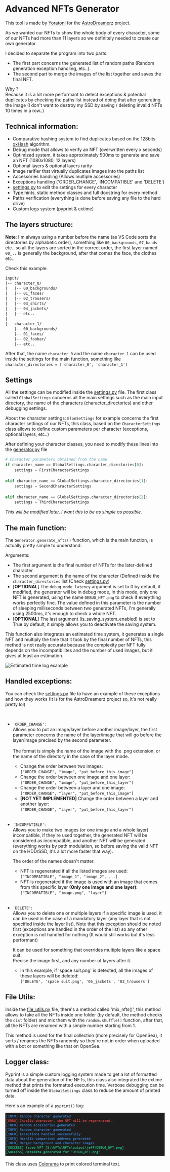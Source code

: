 # Advanced NFTs Generator

This tool is made by [Yoratoni](https://github.com/yoratoni) for the [AstroDreamerz](https://astrodreamerz.io/) project.

As we wanted our NFTs to show the whole body of every character, some of our NFTs had more than 11 layers so we definitely needed to create our own generator.

I decided to separate the program into two parts:
- The first part concerns the generated list of random paths (Random generation exception handling, etc..).
- The second part to merge the images of the list together and saves the final NFT.

Why ? <br />
Because it is a lot more performant to detect exceptions & potential duplicates by checking the paths list
instead of doing that after generating the image (I don't want to destroy my SSD by saving / deleting invalid NFTs 10 times in a row..)


## Technical information:
  - Comparative hashing system to find duplicates based on the 128bits [xxHash](https://github.com/Cyan4973/xxHash) algorithm.
  - Debug mode that allows to verify an NFT (overwritten every x seconds)
  - Optimized system, it takes approximately 500ms to generate and save an NFT (1080x1080, 12 layers)
  - Optional layers & optional layers rarity
  - Image rarifier that virtually duplicates images into the paths list
  - Accessories handling (Allows multiple accessories)
  - Exceptions handling ('ORDER_CHANGE', 'INCOMPATIBLE' and 'DELETE')
  - [settings.py](settings/settings.py) to edit the settings for every character
  - Type hints, static method classes and full docstring for every method
  - Paths verification (everything is done before saving any file to the hard drive)
  - Custom logs system (pyprint & extime)



## The layers structure:
**Note**: I'm always using a number before the name (as VS Code sorts the directories by alphabetic order),
something like `00_backgrounds`, `07_hands` etc.. so all the layers are sorted in the correct order,
the first layer named `00_..` is generally the background, after that comes the face, the clothes etc..  <br />

Check this example:
```
input/
|-- character_0/
|   |-- 00_backgrounds/
|   |-- 01_faces/
|   |-- 02_trousers/
|   |-- 03_shirts/
|   |-- 04_jackets/
|   |-- etc..
|
|-- character_1/
    |-- 00_backgrounds/
    |-- 01_faces/
    |-- 02_foobar/
    |-- etc..
```

After that, the name `character_0` and the name `character_1` can be used inside the settings for the main function,
something like `character_directories = ['character_0', 'character_1']`



## Settings
All the settings can be modified inside the [settings.py](settings/settings.py) file. The first class called `GlobalSettings` concerns all the main settings such as the main input directory, the name of the characters (character_directories) and other debugging settings.

About the character settings: `ElonSettings` for example concerns the first character settings of our NFTs, this class, based on the `CharacterSettings` class allows to define custom parameters per character (exceptions, optional layers, etc..)

After defining your character classes, you need to modify these lines into the [generator.py](https://github.com/ostra-project/Advanced-NFTs-Generator/blob/main/libs/generator.py#L187) file

```py
# Character parameters obtained from the name
if character_name == GlobalSettings.character_directories[0]:
    settings = FirstCharacterSettings
    
elif character_name == GlobalSettings.character_directories[1]:
    settings = SecondCharacterSettings
    
elif character_name == GlobalSettings.character_directories[2]:
    settings = ThirdCharacterSettings
```

_This will be modified later, I want this to be as simple as possible._



## The main function:
The `Generator.generate_nfts()` function, which is the main function, is actually pretty simple to understand.

Arguments:
  - The first argument is the final number of NFTs for the later-defined character.
  - The second argument is the name of the character (Defined inside the `character_directories` list (Check [settings.py](settings/settings.py))
  - [**OPTIONAL**] The `debug_mode_latency` argument is set to 0 by default, if modified, the generator will be in debug mode,
    in this mode, only one NFT is generated, using the name `DEBUG_NFT.png` to check if everything works perfectly fine.
    The value defined in this parameter is the number of sleeping milliseconds between two generated NFTs,
    I'm generally using 2500ms, it's enough to check a whole NFT.
  - [**OPTIONAL**] The last argument (is_saving_system_enabled) is set to True by default, it simply allows you to deactivate the saving system.

This function also integrates an estimated time system, it generates a single NFT and multiply the time that it took by the final number of NFTs, this method is not really accurate because the complexity per NFT fully depends on the incompatibilites and the number of used images, but it gives at least an estimation.

![](docs/estimated_time.png "Estimated time log example")



## Handled exceptions:
You can check the [settings.py](settings/settings.py) file to have an example of these exceptions and how they works (It is for the AstroDreamerz project so, it's not really pretty lol)

  <br />

  - `'ORDER_CHANGE'`: <br />
    Allows you to put an image/layer before another image/layer, the first parameter concerns the name of the layer/image that will go before the layer/image precised by the         second parameter. <br />
      <br />
      The format is simply the name of the image with the .png extension, or the name of the directory in the case of the layer mode.
      - Change the order between two images: <br />
        `["ORDER_CHANGE", "image", "put_before_this_image"]`
      - Change the order between one image and one layer: <br />
        `["ORDER_CHANGE", "image", "put_before_this_layer"]`
      - Change the order between a layer and one image: <br />
        `["ORDER_CHANGE", "layer", "put_before_this_image"]`
      - **[NOT YET IMPLEMENTED]** Change the order between a layer and another layer: <br />
        `["ORDER_CHANGE", "layer", "put_before_this_layer"]`
        <br />
        <br />
        
  - `'INCOMPATIBLE'`: <br />
      Allows you to make two images (or one image and a whole layer) incompatible, if they're used together, the generated NFT will be considered as incompatible, and another NFT will be generated (everything works by path modulation, so before saving the valid NFT on the HDD/SSD, it's a lot more faster that way). <br />
      
      The order of the names doesn't matter.
      - NFT is regenerated if all the listed images are used: <br />
      `["INCOMPATIBLE", "image_1", "image_2", ...]`
      - NFT is regenerated if the image is used with an image that comes from this specific layer **(Only one image and one layer)**: <br />
      `["INCOMPATIBLE", "image.png", "layer"]`
      <br />
    
  - `'DELETE'`: <br />
      Allows you to delete one or multiple layers if a specific image is used, it can be used in the case of a mandatory layer (any layer that is not specified inside the layer list). Note that this exception should be noted first (exceptions are handled in the order of the list) so any other exception is not handled for nothing (It would still works but it's less performant)<br />
      
      It can be used for something that overrides multiple layers like a space suit. <br />
      Precise the image first, and any number of layers after it.
      - In this example, if 'space suit.png' is detected, all the images of these layers will be deleted: <br />
      `['DELETE', 'space suit.png', '05_jackets', '03_trousers']`
      

## File Utils:
Inside the [file_utils.py](libs/utils/file_utils.py) file, there's a method called 'mix_nfts()', this method allows to take all the NFTs inside one folder (by default, the method checks the `dist` folder) and mix them with the `random.shuffle()` function, after that, all the NFTs are renamed with a simple number starting from 1.

This method is used for the final collection (more precisely for OpenSea), it sorts / renames the NFTs randomly so they're not in order when uploaded with a bot or something like that on OpenSea.


## Logger class:
Pyprint is a simple custom logging system made to get a lot of formatted data about the generation of the NFTs,
this class also integrated the extime method that prints the formatted execution time. Verbose debugging can be turned off inside the `GlobalSettings` class to reduce the amount of printed data.

Here's an example of a `pyprint()` log:

![](docs/pyprint.png "Pyprint logs example")

This class uses [Colorama](https://github.com/tartley/colorama) to print colored terminal text. 
